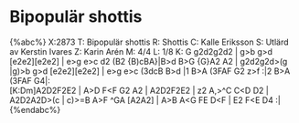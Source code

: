 # Bipopulär shottis

{%abc%}
X:2873
T: Bipopulär shottis
R: Shottis
C: Kalle Eriksson
S: Utlärd av Kerstin Ivares
Z: Karin Arén
M: 4/4
L: 1/8
K: G
g2d2g2d2 | g>b g>d [e2e2][e2e2] | e>g e>c d2 (B2  {B)cBA}|B>d B>G {G}A2 A2 |
g2d2g2d>(g |g)>b g>d [e2e2][e2e2] | e>g e>c (3dcB B>d |1 B>A (3FAF G2 z>f :|2 B>A (3FAF G4|:  
[K:Dm]A2D2F2E2 | A>D F<F G2 A2 | A2D2F2E2 | z2 A,>^C C<D D2 |
A2D2A2D>(c | c)>=B A>F ^GA [A2A2] | A>B A<G FE D<F | E2 F<E D4 :|
{%endabc%}

